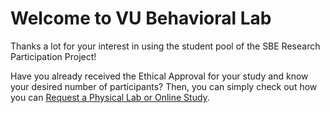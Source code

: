 # Welcome to VU Behavioral Lab

Thanks a lot for your interest in using the student pool of the SBE Research Participation Project!

Have you already received the Ethical Approval for your study and know your desired number of participants? Then, you can simply check out how you can [Request a Physical Lab or Online Study](overview-on-conducting-a-study).
